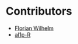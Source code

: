 # Contributors

* [Florian Wilhelm](https://github.com/florianwilhelm)
* [al1p-R](https://github.com/al1p-R)
